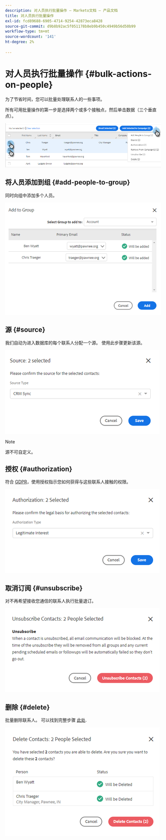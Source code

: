 ```yaml
---
description: 对人员执行批量操作 — Marketo文档 — 产品文档
title: 对人员执行批量操作
exl-id: fcd89688-6905-4714-9254-42873eca8428
source-git-commit: d9b8b92ac5f051178b8eb9b450c4949b56d50b99
workflow-type: tm+mt
source-wordcount: '141'
ht-degree: 2%

---
```


# 对人员执行批量操作 {#bulk-actions-on-people}

为了节省时间，您可以批量处理联系人的一些事项。

所有可用批量操作的第一步是选择两个或多个接触点，然后单击数据（三个垂直点）。

![](assets/bulk-actions-on-people-1.png)

## 将人员添加到组 {#add-people-to-group}

同时向组中添加多个人员。

![](assets/bulk-actions-on-people-2.png)

## 源 {#source}

我们自动为进入数据库的每个联系人分配一个源。 使用此步骤更新该源。

![](assets/bulk-actions-on-people-3.png)

>[!NOTE]
>
>源不可自定义。

## 授权 {#authorization}

符合 [GDPR](https://eugdpr.org/)，使用授权指示您如何获得与这些联系人接触的权限。

![](assets/bulk-actions-on-people-4.png)

## 取消订阅 {#unsubscribe}

对不再希望接收您通信的联系人执行批量退订。

![](assets/bulk-actions-on-people-5.png)

## 删除 {#delete}

批量删除联系人。 可以找到完整步骤 [此处](/help/marketo/product-docs/marketo-sales-insight/actions/people/managing-contacts/creating-and-deleting-contacts.md).

![](assets/bulk-actions-on-people-6.png)
